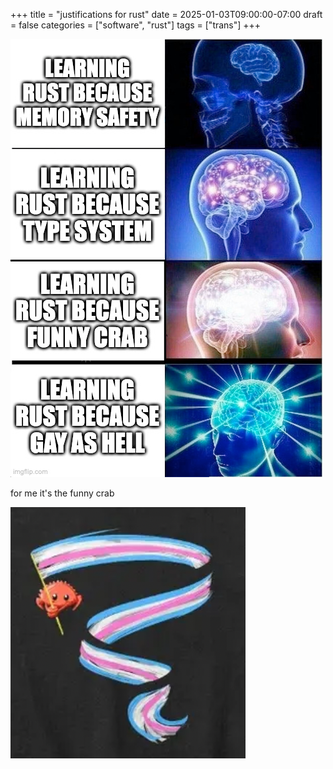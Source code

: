 +++
title = "justifications for rust"
date = 2025-01-03T09:00:00-07:00
draft = false
categories = ["software", "rust"]
tags = ["trans"]
+++

![](./why_rust.png)

for me it's the funny crab

![](./funnycrab.png)